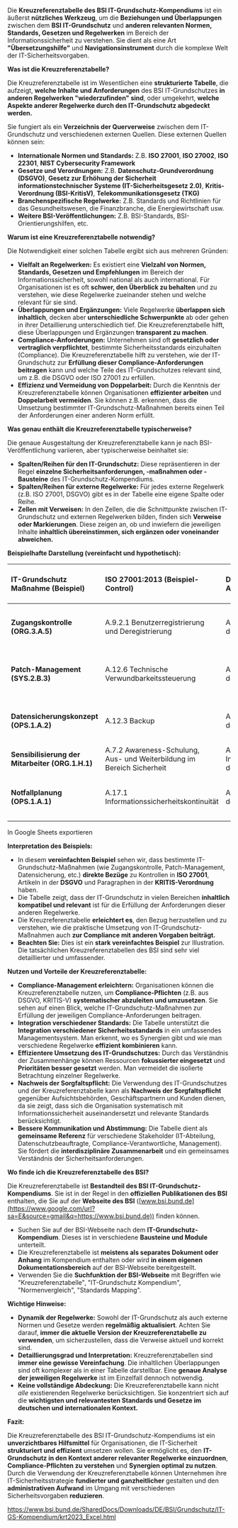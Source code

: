 Die **Kreuzreferenztabelle des BSI IT-Grundschutz-Kompendiums** ist ein äußerst **nützliches Werkzeug**, um die **Beziehungen und Überlappungen** zwischen dem **BSI IT-Grundschutz** und **anderen relevanten Normen, Standards, Gesetzen und Regelwerken** im Bereich der Informationssicherheit zu verstehen. Sie dient als eine Art **"Übersetzungshilfe"** und **Navigationsinstrument** durch die komplexe Welt der IT-Sicherheitsvorgaben.

**Was ist die Kreuzreferenztabelle?**

Die Kreuzreferenztabelle ist im Wesentlichen eine **strukturierte Tabelle**, die aufzeigt, **welche Inhalte und Anforderungen** des BSI IT-Grundschutzes **in anderen Regelwerken "wiederzufinden" sind**, oder umgekehrt, **welche Aspekte anderer Regelwerke durch den IT-Grundschutz abgedeckt werden.**

Sie fungiert als ein **Verzeichnis der Querverweise** zwischen dem IT-Grundschutz und verschiedenen externen Quellen. Diese externen Quellen können sein:

- **Internationale Normen und Standards:** Z.B. **ISO 27001**, **ISO 27002**, **ISO 22301**, **NIST Cybersecurity Framework**
- **Gesetze und Verordnungen:** Z.B. **Datenschutz-Grundverordnung (DSGVO)**, **Gesetz zur Erhöhung der Sicherheit informationstechnischer Systeme (IT-Sicherheitsgesetz 2.0)**, **Kritis-Verordnung (BSI-KritisV)**, **Telekommunikationsgesetz (TKG)**
- **Branchenspezifische Regelwerke:** Z.B. Standards und Richtlinien für das Gesundheitswesen, die Finanzbranche, die Energiewirtschaft usw.
- **Weitere BSI-Veröffentlichungen:** Z.B. BSI-Standards, BSI-Orientierungshilfen, etc.

**Warum ist eine Kreuzreferenztabelle notwendig?**

Die Notwendigkeit einer solchen Tabelle ergibt sich aus mehreren Gründen:

- **Vielfalt an Regelwerken:** Es existiert eine **Vielzahl von Normen, Standards, Gesetzen und Empfehlungen** im Bereich der Informationssicherheit, sowohl national als auch international. Für Organisationen ist es oft **schwer, den Überblick zu behalten** und zu verstehen, wie diese Regelwerke zueinander stehen und welche relevant für sie sind.
- **Überlappungen und Ergänzungen:** Viele Regelwerke **überlappen sich inhaltlich**, decken aber **unterschiedliche Schwerpunkte** ab oder gehen in ihrer Detaillierung unterschiedlich tief. Die Kreuzreferenztabelle hilft, diese Überlappungen und Ergänzungen **transparent zu machen**.
- **Compliance-Anforderungen:** Unternehmen sind oft **gesetzlich oder vertraglich verpflichtet**, bestimmte Sicherheitsstandards einzuhalten (Compliance). Die Kreuzreferenztabelle hilft zu verstehen, wie der IT-Grundschutz zur **Erfüllung dieser Compliance-Anforderungen beitragen** kann und welche Teile des IT-Grundschutzes relevant sind, um z.B. die DSGVO oder ISO 27001 zu erfüllen.
- **Effizienz und Vermeidung von Doppelarbeit:** Durch die Kenntnis der Kreuzreferenztabelle können Organisationen **effizienter arbeiten** und **Doppelarbeit vermeiden**. Sie können z.B. erkennen, dass die Umsetzung bestimmter IT-Grundschutz-Maßnahmen bereits einen Teil der Anforderungen einer anderen Norm erfüllt.

**Was genau enthält die Kreuzreferenztabelle typischerweise?**

Die genaue Ausgestaltung der Kreuzreferenztabelle kann je nach BSI-Veröffentlichung variieren, aber typischerweise beinhaltet sie:

- **Spalten/Reihen für den IT-Grundschutz:** Diese repräsentieren in der Regel **einzelne Sicherheitsanforderungen, -maßnahmen oder -Bausteine** des IT-Grundschutz-Kompendiums.
- **Spalten/Reihen für externe Regelwerke:** Für jedes externe Regelwerk (z.B. ISO 27001, DSGVO) gibt es in der Tabelle eine eigene Spalte oder Reihe.
- **Zellen mit Verweisen:** In den Zellen, die die Schnittpunkte zwischen IT-Grundschutz und externen Regelwerken bilden, finden sich **Verweise oder Markierungen**. Diese zeigen an, ob und inwiefern die jeweiligen Inhalte **inhaltlich übereinstimmen, sich ergänzen oder voneinander abweichen.**

**Beispielhafte Darstellung (vereinfacht und hypothetisch):**

|IT-Grundschutz Maßnahme (Beispiel)|ISO 27001:2013 (Beispiel-Control)|DSGVO (Beispiel-Artikel)|KRITIS-Verordnung (Beispiel-Paragraph)|
|:--|:--|:--|:--|
|**Zugangskontrolle (ORG.3.A.5)**|A.9.2.1 Benutzerregistrierung und Deregistrierung|Art. 32 Sicherheit der Verarbeitung|§8 Anforderungen an Betreiber kritischer Infrastrukturen|
|**Patch-Management (SYS.2.B.3)**|A.12.6 Technische Verwundbarkeitssteuerung|Art. 32 Sicherheit der Verarbeitung|§8 Anforderungen an Betreiber kritischer Infrastrukturen|
|**Datensicherungskonzept (OPS.1.A.2)**|A.12.3 Backup|Art. 32 Sicherheit der Verarbeitung|§8 Anforderungen an Betreiber kritischer Infrastrukturen|
|**Sensibilisierung der Mitarbeiter (ORG.1.H.1)**|A.7.2 Awareness-Schulung, Aus- und Weiterbildung im Bereich Sicherheit|Art. 39 Informationspflichten des Verantwortlichen|-|
|**Notfallplanung (OPS.1.A.1)**|A.17.1 Informationssicherheitskontinuität|Art. 32 Sicherheit der Verarbeitung|§8 Anforderungen an Betreiber kritischer Infrastrukturen|

In Google Sheets exportieren

**Interpretation des Beispiels:**

- In diesem **vereinfachten Beispiel** sehen wir, dass bestimmte IT-Grundschutz-Maßnahmen (wie Zugangskontrolle, Patch-Management, Datensicherung, etc.) **direkte Bezüge** zu Kontrollen in **ISO 27001**, Artikeln in der **DSGVO** und Paragraphen in der **KRITIS-Verordnung** haben.
- Die Tabelle zeigt, dass der IT-Grundschutz in vielen Bereichen **inhaltlich kompatibel und relevant** ist für die Erfüllung der Anforderungen dieser anderen Regelwerke.
- Die Kreuzreferenztabelle **erleichtert es**, den Bezug herzustellen und zu verstehen, wie die praktische Umsetzung von IT-Grundschutz-Maßnahmen auch **zur Compliance mit anderen Vorgaben beiträgt.**
- **Beachten Sie:** Dies ist ein **stark vereinfachtes Beispiel** zur Illustration. Die tatsächlichen Kreuzreferenztabellen des BSI sind sehr viel detaillierter und umfassender.

**Nutzen und Vorteile der Kreuzreferenztabelle:**

- **Compliance-Management erleichtern:** Organisationen können die Kreuzreferenztabelle nutzen, um **Compliance-Pflichten** (z.B. aus DSGVO, KRITIS-V) **systematischer abzuleiten und umzusetzen**. Sie sehen auf einen Blick, welche IT-Grundschutz-Maßnahmen zur Erfüllung der jeweiligen Compliance-Anforderungen beitragen.
- **Integration verschiedener Standards:** Die Tabelle unterstützt die **Integration verschiedener Sicherheitsstandards** in ein umfassendes Managementsystem. Man erkennt, wo es Synergien gibt und wie man verschiedene Regelwerke **effizient kombinieren** kann.
- **Effizientere Umsetzung des IT-Grundschutzes:** Durch das Verständnis der Zusammenhänge können Ressourcen **fokussierter eingesetzt** und **Prioritäten besser gesetzt** werden. Man vermeidet die isolierte Betrachtung einzelner Regelwerke.
- **Nachweis der Sorgfaltspflicht:** Die Verwendung des IT-Grundschutzes und der Kreuzreferenztabelle kann als **Nachweis der Sorgfaltspflicht** gegenüber Aufsichtsbehörden, Geschäftspartnern und Kunden dienen, da sie zeigt, dass sich die Organisation systematisch mit Informationssicherheit auseinandersetzt und relevante Standards berücksichtigt.
- **Bessere Kommunikation und Abstimmung:** Die Tabelle dient als **gemeinsame Referenz** für verschiedene Stakeholder (IT-Abteilung, Datenschutzbeauftragte, Compliance-Verantwortliche, Management). Sie fördert die **interdisziplinäre Zusammenarbeit** und ein gemeinsames Verständnis der Sicherheitsanforderungen.

**Wo finde ich die Kreuzreferenztabelle des BSI?**

Die Kreuzreferenztabelle ist **Bestandteil des BSI IT-Grundschutz-Kompendiums**. Sie ist in der Regel in den **offiziellen Publikationen des BSI** enthalten, die Sie auf der **Webseite des BSI** ([www.bsi.bund.de](https://www.google.com/url?sa=E&source=gmail&q=https://www.bsi.bund.de)) finden können.

- Suchen Sie auf der BSI-Webseite nach dem **IT-Grundschutz-Kompendium**. Dieses ist in verschiedene **Bausteine und Module** unterteilt.
- Die Kreuzreferenztabelle ist **meistens als separates Dokument oder Anhang** im Kompendium enthalten oder wird **in einem eigenen Dokumentationsbereich** auf der BSI-Webseite bereitgestellt.
- Verwenden Sie die **Suchfunktion der BSI-Webseite** mit Begriffen wie "Kreuzreferenztabelle", "IT-Grundschutz Kompendium", "Normenvergleich", "Standards Mapping".

**Wichtige Hinweise:**

- **Dynamik der Regelwerke:** Sowohl der IT-Grundschutz als auch externe Normen und Gesetze werden **regelmäßig aktualisiert**. Achten Sie darauf, **immer die aktuelle Version der Kreuzreferenztabelle zu verwenden**, um sicherzustellen, dass die Verweise aktuell und korrekt sind.
- **Detaillierungsgrad und Interpretation:** Kreuzreferenztabellen sind **immer eine gewisse Vereinfachung**. Die inhaltlichen Überlappungen sind oft komplexer als in einer Tabelle darstellbar. Eine **genaue Analyse der jeweiligen Regelwerke** ist im Einzelfall dennoch notwendig.
- **Keine vollständige Abdeckung:** Die Kreuzreferenztabelle kann nicht _alle_ existierenden Regelwerke berücksichtigen. Sie konzentriert sich auf die **wichtigsten und relevantesten Standards und Gesetze im deutschen und internationalen Kontext.**

**Fazit:**

Die Kreuzreferenztabelle des BSI IT-Grundschutz-Kompendiums ist ein **unverzichtbares Hilfsmittel** für Organisationen, die IT-Sicherheit **strukturiert und effizient** umsetzen wollen. Sie ermöglicht es, den **IT-Grundschutz in den Kontext anderer relevanter Regelwerke einzuordnen**, **Compliance-Pflichten zu verstehen** und **Synergien optimal zu nutzen**. Durch die Verwendung der Kreuzreferenztabelle können Unternehmen ihre IT-Sicherheitsstrategie **fundierter und ganzheitlicher** gestalten und den **administrativen Aufwand** im Umgang mit verschiedenen Sicherheitsvorgaben **reduzieren**.

https://www.bsi.bund.de/SharedDocs/Downloads/DE/BSI/Grundschutz/IT-GS-Kompendium/krt2023_Excel.html
